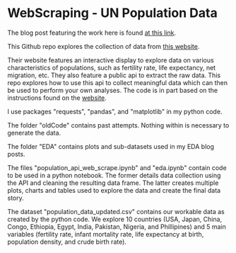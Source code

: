 # WebScraping - UN Population Data

The blog post featuring the work here is found [at this link](https://adamiser.github.io/stat386-projects/).

This Github repo explores the collection of data from [this website](https://population.un.org/dataportal).

Their website features an interactive display to explore data on various characteristics of populations, such as fertility rate, life expectancy, net migration, etc. They also feature a public api to extract the raw data. This repo explores how to use this api to collect meaningful data which can then be used to perform your own analyses. The code is in part based on the instructions found on the [website](https://population.un.org/dataportal/about/dataapi).

I use packages "requests", "pandas", and "matplotlib" in my python code.

The folder "oldCode" contains past attempts. Nothing within is necessary to generate the data.

The folder "EDA" contains plots and sub-datasets used in my EDA blog posts.

The files "population_api_web_scrape.ipynb" and "eda.ipynb" contain code to be used in a python notebook. The former details data collection using the API and cleaning the resulting data frame. The latter creates multiple plots, charts and tables used to explore the data and create the final data story.

The dataset "population_data_updated.csv" contains our workable data as created by the python code. We explore 10 countries (USA, Japan, China, Congo, Ethiopia, Egypt, India, Pakistan, Nigeria, and Phillipines) and 5 main variables (fertility rate, infant mortality rate, life expectancy at birth, population density, and crude birth rate). 
